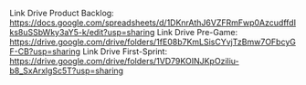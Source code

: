 Link Drive Product Backlog: https://docs.google.com/spreadsheets/d/1DKnrAthJ6VZFRmFwp0AzcudffdIks8uSSbWky3aY5-k/edit?usp=sharing
Link Drive Pre-Game: https://drive.google.com/drive/folders/1fE08b7KmLSisCYvjTzBmw7OFbcyGF-CB?usp=sharing 
Link Drive First-Sprint: https://drive.google.com/drive/folders/1VD79KOINJKpOziliu-b8_SxArxlgSc5T?usp=sharing
